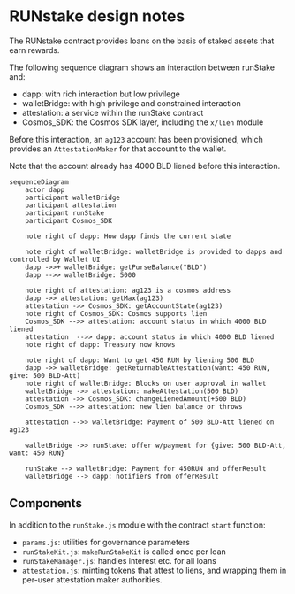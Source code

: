 # RUNstake design notes

The RUNstake contract provides loans on the basis of
staked assets that earn rewards.

The following sequence diagram shows an interaction between runStake and:
  - dapp: with rich interaction but low privilege
  - walletBridge: with high privilege and constrained interaction
  - attestation: a service within the runStake contract
  - Cosmos_SDK: the Cosmos SDK layer, including the `x/lien` module

Before this interaction, an `ag123` account has been provisioned,
which provides an `AttestationMaker` for that account to the wallet.

Note that the account already has 4000 BLD liened before this interaction.

```mermaid
sequenceDiagram
    actor dapp
    participant walletBridge
    participant attestation
    participant runStake
    participant Cosmos_SDK

    note right of dapp: How dapp finds the current state

    note right of walletBridge: walletBridge is provided to dapps and controlled by Wallet UI
    dapp ->>+ walletBridge: getPurseBalance("BLD")
    dapp -->> walletBridge: 5000

    note right of attestation: ag123 is a cosmos address
    dapp ->> attestation: getMax(ag123)
    attestation ->> Cosmos_SDK: getAccountState(ag123)
    note right of Cosmos_SDK: Cosmos supports lien
    Cosmos_SDK -->> attestation: account status in which 4000 BLD liened
    attestation  -->> dapp: account status in which 4000 BLD liened
    note right of dapp: Treasury now knows

    note right of dapp: Want to get 450 RUN by liening 500 BLD
    dapp ->> walletBridge: getReturnableAttestation(want: 450 RUN, give: 500 BLD-Att)
    note right of walletBridge: Blocks on user approval in wallet
    walletBridge ->> attestation: makeAttestation(500 BLD)
    attestation ->> Cosmos_SDK: changeLienedAmount(+500 BLD)
    Cosmos_SDK -->> attestation: new lien balance or throws

    attestation -->> walletBridge: Payment of 500 BLD-Att liened on ag123

    walletBridge ->> runStake: offer w/payment for {give: 500 BLD-Att, want: 450 RUN} 

    runStake --> walletBridge: Payment for 450RUN and offerResult
    walletBridge --> dapp: notifiers from offerResult
```

## Components

In addition to the `runStake.js` module with the contract `start` function:

 - `params.js`: utilities for governance parameters
 - `runStakeKit.js`: `makeRunStakeKit` is called once per loan
 - `runStakeManager.js`: handles interest etc. for all loans
 - `attestation.js`: minting tokens that attest to liens,
      and wrapping them in per-user attestation maker authorities.
